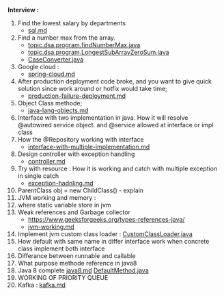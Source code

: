 **Interview :**
1. Find the lowest salary by departments
   - [sql.md](sql/sql.md) 
2. Find a number max from the array.
   - [topic.dsa.program.findNumberMax.java](findNumberMax.java)
   - [topic.dsa.program.LongestSubArrayZeroSum.java](LongestSubArrayZeroSum.java)
   - [CaseConverter.java](../program/CaseConverter.java)
3. Google cloud :
   - [spring-cloud.md](springboot/component/spring-cloud.md)
4. After production deployment code broke, and you want to give quick solution since work around 
    or hotfix would take time;
   - [production-failure-deployment.md](mangerial/production-failure-deployment.md)
5. Object Class methode; 
   - [java-lang-objects.md](core/java/java-lang-objects.md)
6. Interface with two implementation in java. How it will resolve @autowired service object.
   and @service allowed at interface or impl class
7. How the @Repository working with interface 
   - [interface-with-multiple-implementation.md](core/java/interface-with-multiple-implimentation.md)
8. Design controller with exception handling
   - [controller.md](rest/api/controller.md)
9. Try with resource : How it is working and catch with multiple exception in single catch
   - [exception-hadnling.md](exception/exception-hadnling.md)
10. ParentClass obj = new ChildClass() - explain 
11. JVM working and memory :
12. where static variable store in jvm
13. Weak references and Garbage collector 
     - https://www.geeksforgeeks.org/types-references-java/ 
     - [jvm-working.md](core/java/jvm-working.md)
14. Implement jvm custom class loader : 
    [CustomClassLoader.java](../program/CustomClassLoader.java)
15. How default with same name in differ interface work when concrete class implement both interface
16. Differance between runnable and callable
17. What purpose methode reference in java8 
18. Java 8 complete
     [java8.md](java8/java8.md)
     [DefaultMethod.java](../program/DefaultMethod.java)
19. WORKING OF PRIORITY QUEUE
20. Kafka : [kafka.md](kafka/kafka.md)